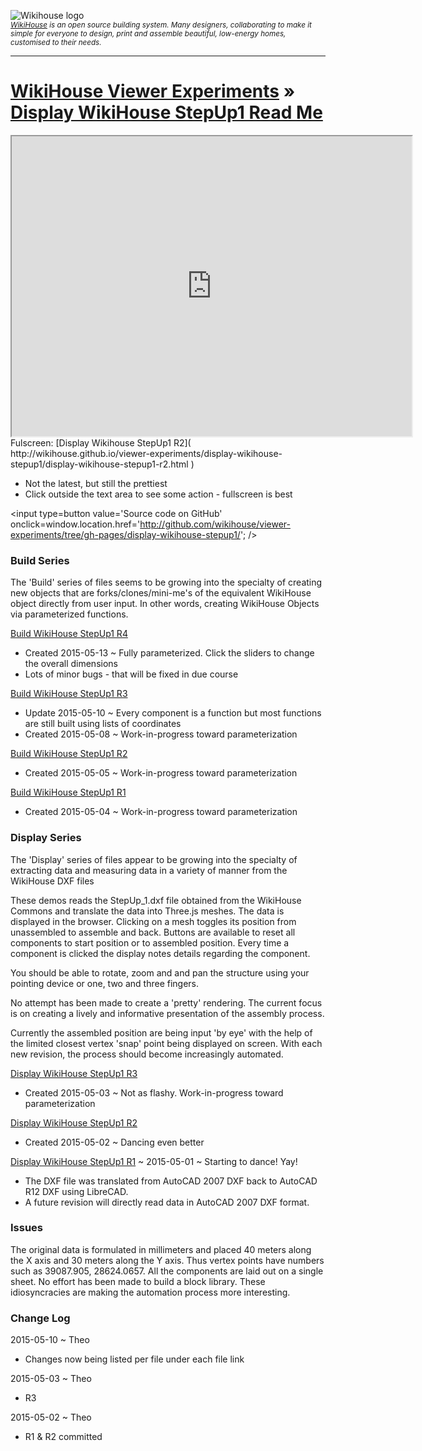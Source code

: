 ![Wikihouse logo]( http://avatars3.githubusercontent.com/u/4091108?v=3&s=100 )  
_<small>[WikiHouse]( http://www.wikihouse.cc/ ) is an open source building system. Many designers, collaborating to make it simple for everyone to design, print and assemble beautiful, low-energy homes, customised to their needs.</small>_
***
[WikiHouse Viewer Experiments]( http://wikihouse.github.io/viewer-experiments/ ) &raquo;
[Display WikiHouse StepUp1 Read Me]( index.html )
===

<span style=display:none; >[View as web page]( http://WikiHouse.github.io/viewer-experiments/index.html#display-wikihouse-stepup1/readme.md# "view the files as apps." ) <input value="<< You are here" size=15 style="font:bold 11pt monospace;border-width:0;" ></span>  

<iframe src=http://wikihouse.github.io/viewer-experiments/display-wikihouse-stepup1/display-wikihouse-stepup1-r2.html width=640 height=480 ></iframe>  
Fulscreen: [Display Wikihouse StepUp1 R2]( http://wikihouse.github.io/viewer-experiments/display-wikihouse-stepup1/display-wikihouse-stepup1-r2.html )

* Not the latest, but still the prettiest
* Click outside the text area to see some action - fullscreen is best

<input type=button value='Source code on GitHub' onclick=window.location.href='http://github.com/wikihouse/viewer-experiments/tree/gh-pages/display-wikihouse-stepup1/'; />

### Build Series
The 'Build' series of files seems to be growing into the specialty of creating new objects that are forks/clones/mini-me's 
of the equivalent WikiHouse object directly from user input. In other words, creating WikiHouse Objects via parameterized functions.

[Build WikiHouse StepUp1 R4]( http://wikihouse.github.io/viewer-experiments/display-wikihouse-stepup1/build-wikihouse-stepup1-r4.html )  

* Created 2015-05-13 ~ Fully parameterized. Click the sliders to change the overall dimensions
* Lots of minor bugs - that will be fixed in due course


[Build WikiHouse StepUp1 R3]( http://wikihouse.github.io/viewer-experiments/display-wikihouse-stepup1/build-wikihouse-stepup1-r3.html )

* Update 2015-05-10 ~ Every component is a function but most functions are still built using lists of coordinates
* Created 2015-05-08 ~ Work-in-progress toward parameterization  


[Build WikiHouse StepUp1 R2]( http://wikihouse.github.io/viewer-experiments/display-wikihouse-stepup1/build-wikihouse-stepup1-r2.html )  

* Created 2015-05-05 ~ Work-in-progress toward parameterization  

[Build WikiHouse StepUp1 R1]( http://wikihouse.github.io/viewer-experiments/display-wikihouse-stepup1/build-wikihouse-stepup1-r1.html )

* Created 2015-05-04 ~ Work-in-progress toward parameterization  

### Display Series
The 'Display' series of files appear to be growing into the specialty of extracting data and measuring data in a variety of manner from the WikiHouse DXF files

These demos reads the StepUp_1.dxf file obtained from the WikiHouse Commons and translate the data into Three.js meshes.
The data is displayed in the browser. Clicking on a mesh toggles its position from unassembled to assemble and back.
Buttons are available to reset all components to start position or to assembled position.
Every time a component is clicked the display notes details regarding the component.

You should be able to rotate, zoom and and pan the structure using your pointing device or one, two and three fingers.


No attempt has been made to create a 'pretty' rendering. 
The current focus is on creating a lively and informative presentation of the assembly process.

Currently the assembled position are being input 'by eye' with the help of the limited closest vertex 'snap' point being displayed on screen.
With each new revision, the process should become increasingly automated.  


[Display WikiHouse StepUp1 R3]( http://wikihouse.github.io/viewer-experiments/display-wikihouse-stepup1/display-wikihouse-stepup1-r3.html )

* Created 2015-05-03 ~ Not as flashy. Work-in-progress toward parameterization  

[Display WikiHouse StepUp1 R2]( http://wikihouse.github.io/viewer-experiments/display-wikihouse-stepup1/display-wikihouse-stepup1-r2.html )

* Created 2015-05-02 ~ Dancing even better

[Display WikiHouse StepUp1 R1]( http://wikihouse.github.io/viewer-experiments/display-wikihouse-stepup1/display-wikihouse-stepup1-r1.html ) 
~ 2015-05-01 ~ Starting to dance! Yay!  

* The DXF file was translated from AutoCAD 2007 DXF back to AutoCAD R12 DXF using LibreCAD. 
* A future revision will directly read data in AutoCAD 2007 DXF format.


### Issues
The original data is formulated in millimeters and placed 40 meters along the X axis and 30 meters along the Y axis.
Thus vertex points have numbers such as 39087.905, 28624.0657.
All the components are laid out on a single sheet. No effort has been made to build a block library.
These idiosyncracies are making the automation process more interesting. 


### Change Log

2015-05-10 ~ Theo

* Changes now being listed per file under each file link

2015-05-03 ~ Theo

* R3

2015-05-02 ~ Theo

*  R1 & R2 committed